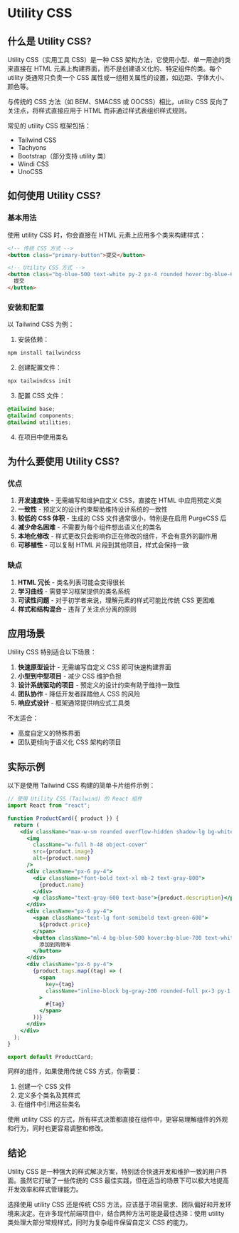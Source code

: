 # Utility CSS

## 什么是 Utility CSS?

Utility CSS（实用工具 CSS）是一种 CSS 架构方法，它使用小型、单一用途的类来直接在 HTML 元素上构建界面，而不是创建语义化的、特定组件的类。每个 utility 类通常只负责一个 CSS 属性或一组相关属性的设置，如边距、字体大小、颜色等。

与传统的 CSS 方法（如 BEM、SMACSS 或 OOCSS）相比，utility CSS 反向了关注点，将样式直接应用于 HTML 而非通过样式表组织样式规则。

常见的 utility CSS 框架包括：

- Tailwind CSS
- Tachyons
- Bootstrap（部分支持 utility 类）
- Windi CSS
- UnoCSS

## 如何使用 Utility CSS?

### 基本用法

使用 utility CSS 时，你会直接在 HTML 元素上应用多个类来构建样式：

```html
<!-- 传统 CSS 方式 -->
<button class="primary-button">提交</button>

<!-- Utility CSS 方式 -->
<button class="bg-blue-500 text-white py-2 px-4 rounded hover:bg-blue-600">
  提交
</button>
```

### 安装和配置

以 Tailwind CSS 为例：

1. 安装依赖：

```bash
npm install tailwindcss
```

2. 创建配置文件：

```bash
npx tailwindcss init
```

3. 配置 CSS 文件：

```css
@tailwind base;
@tailwind components;
@tailwind utilities;
```

4. 在项目中使用类名

## 为什么要使用 Utility CSS?

### 优点

1. **开发速度快** - 无需编写和维护自定义 CSS，直接在 HTML 中应用预定义类
2. **一致性** - 预定义的设计约束帮助维持设计系统的一致性
3. **较低的 CSS 体积** - 生成的 CSS 文件通常很小，特别是在启用 PurgeCSS 后
4. **减少命名困难** - 不需要为每个组件想出语义化的类名
5. **本地化修改** - 样式更改只会影响你正在修改的组件，不会有意外的副作用
6. **可移植性** - 可以复制 HTML 片段到其他项目，样式会保持一致

### 缺点

1. **HTML 冗长** - 类名列表可能会变得很长
2. **学习曲线** - 需要学习框架提供的类名系统
3. **可读性问题** - 对于初学者来说，理解元素的样式可能比传统 CSS 更困难
4. **样式和结构混合** - 违背了关注点分离的原则

## 应用场景

Utility CSS 特别适合以下场景：

1. **快速原型设计** - 无需编写自定义 CSS 即可快速构建界面
2. **小型到中型项目** - 减少 CSS 维护负担
3. **设计系统驱动的项目** - 预定义的设计约束有助于维持一致性
4. **团队协作** - 降低开发者踩踏他人 CSS 的风险
5. **响应式设计** - 框架通常提供响应式工具类

不太适合：

- 高度自定义的特殊界面
- 团队更倾向于语义化 CSS 架构的项目

## 实际示例

以下是使用 Tailwind CSS 构建的简单卡片组件示例：

```jsx
// 使用 Utility CSS (Tailwind) 的 React 组件
import React from "react";

function ProductCard({ product }) {
  return (
    <div className="max-w-sm rounded overflow-hidden shadow-lg bg-white">
      <img
        className="w-full h-48 object-cover"
        src={product.image}
        alt={product.name}
      />
      <div className="px-6 py-4">
        <div className="font-bold text-xl mb-2 text-gray-800">
          {product.name}
        </div>
        <p className="text-gray-600 text-base">{product.description}</p>
      </div>
      <div className="px-6 py-4">
        <span className="text-lg font-semibold text-green-600">
          ${product.price}
        </span>
        <button className="ml-4 bg-blue-500 hover:bg-blue-700 text-white font-bold py-2 px-4 rounded">
          添加到购物车
        </button>
      </div>
      <div className="px-6 py-4">
        {product.tags.map((tag) => (
          <span
            key={tag}
            className="inline-block bg-gray-200 rounded-full px-3 py-1 text-sm font-semibold text-gray-700 mr-2"
          >
            #{tag}
          </span>
        ))}
      </div>
    </div>
  );
}

export default ProductCard;
```

同样的组件，如果使用传统 CSS 方式，你需要：

1. 创建一个 CSS 文件
2. 定义多个类名及其样式
3. 在组件中引用这些类名

使用 utility CSS 的方式，所有样式决策都直接在组件中，更容易理解组件的外观和行为，同时也更容易调整和修改。

## 结论

Utility CSS 是一种强大的样式解决方案，特别适合快速开发和维护一致的用户界面。虽然它打破了一些传统的 CSS 最佳实践，但在适当的场景下可以极大地提高开发效率和样式管理能力。

选择使用 utility CSS 还是传统 CSS 方法，应该基于项目需求、团队偏好和开发环境来决定。在许多现代前端项目中，结合两种方法可能是最佳选择：使用 utility 类处理大部分常规样式，同时为复杂组件保留自定义 CSS 的能力。
